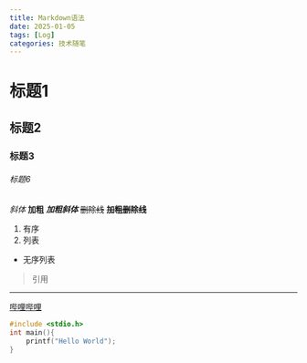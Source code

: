 ```yaml
---
title: Markdown语法
date: 2025-01-05
tags: [Log] 
categories: 技术随笔
---
```



# 标题1

## 标题2

### 标题3

###### 标题6
*斜体* 
**加粗**
***加粗斜体***
~~删除线~~
**~~加粗删除线~~**

1. 有序
2. 列表

* 无序列表

> 引用

---
[哔哩哔哩](https://bilibili.com)


```c
#include <stdio.h>
int main(){
	printf("Hello World");
}
```

